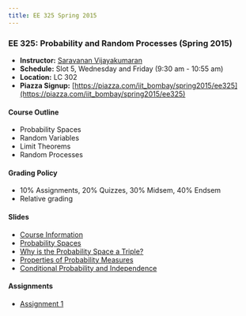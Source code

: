 ```yaml
---
title: EE 325 Spring 2015
---
```


### EE 325: Probability and Random Processes (Spring 2015)
  - **Instructor:** [Saravanan Vijayakumaran](http://www.ee.iitb.ac.in/~sarva)
  - **Schedule:** Slot 5, Wednesday and Friday (9:30 am - 10:55 am)
  - **Location:** LC 302
  - **Piazza Signup:** [https://piazza.com/iit_bombay/spring2015/ee325](https://piazza.com/iit_bombay/spring2015/ee325)


#### Course Outline

  - Probability Spaces
  - Random Variables
  - Limit Theorems
  - Random Processes


#### Grading Policy
  - 10% Assignments, 20% Quizzes, 30% Midsem, 40% Endsem
  - Relative grading

#### Slides
  - [Course Information](./2015/Slides/Outline.pdf)
  - [Probability Spaces](./2015/Slides/ProbabilitySpaces.pdf)
  - [Why is the Probability Space a Triple?](./2015/Slides/WhyProbSpaceTriple.pdf)
  - [Properties of Probability Measures](./2015/Slides/ProbabilityMeasureProperties.pdf)
  - [Conditional Probability and Independence](./2015/Slides/CondProbAndIndependence.pdf)

#### Assignments
  - [Assignment 1](./2015/Assignments/assignment1.pdf)
